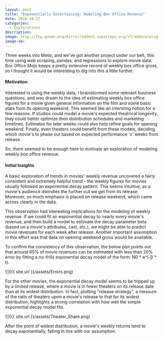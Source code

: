 ```yaml
---
layout: post
title: "Exponentially Entertaining: Modeling Box Office Revenue"
date: 2016-10-17
categories: 
  - Explorations
description: 
image: http://ftp.gnome.org/mirror/addons.superrepo.org/v7/addons/plugin.video.mdfm/fanart.jpg
image-sm:
---
```

Three weeks into Metis, and we've got another project under our belt, this time using web scraping, pandas, and regressions to explore movie data.  Box Office Mojo keeps a pretty extensive record of weekly box office gross, so I thought it would be interesting to dig into this a little further.

#### Motivation

Interested in using the weekly data, I brainstormed some relevant business questions, and was drawn to the idea of estimating weekly box office figures for a movie given general information on the film and some basic stats from its opening weekend.  This seemed like an intersting notion for a few reasons.  If studios could model a movie's expected theatrical longevity, they could better optimize their distribution schedules and marketing timelines.  Estimates for later weeks could also help refine goals for opening weekend.  Finally, even theaters could benefit from these models, deciding which movie's to phase out based on expected performance 'x' weeks from release.  

So, there seemed to be enough here to motivate an exploration of modeling weekly box office revenue.

#### Initial Insights

A basic exploration of trends in movies' weekly revenue uncovered a fairly consistent and extremely helpful trend - the weekly figures for movies usually followed an exponential decay pattern.  This seems intuitive, as a movie's audience dwindles the further out we get from its release.  Moreover, so much emphasis is placed on release weekend, which came across clearly in the data.  

This observation had interesting implications for the modeling of weekly revenue.  If we could fit an exponential decay to nearly every movie's revenue, and then build a model to estimate the decay parameter beta (based on a movie's attributes, cast, etc.), we might be able to predict movie revenues for each week after release.  Another important assumption in this effort was that data on opening weekend gross would be available.  

To confirm the consistency of this observation, the below plot points out that around 65% of movie revenues can be estimated with less than 20% error by fitting a no-frills exponential decay model of the form: N0 * e^(-β * t).  

![]({{ site.url }}/assets/Errors.png)

For the other movies, the exponential decay model seems to be tripped up by a limited release, where a movie is in fewer theaters on its release date than at its widest distribution.  In fact, plotting "release strategy", a measure of the ratio of theaters upon a movie's release to that for its widest distribution, highlights a strong correlation with how well the simple exponential decay model fits.

![]({{ site.url }}/assets/Theater_Share.png)

After the point of widest distribution, a movie's weekly returns tend to decay exponentially, falling in line with our assumption.  



